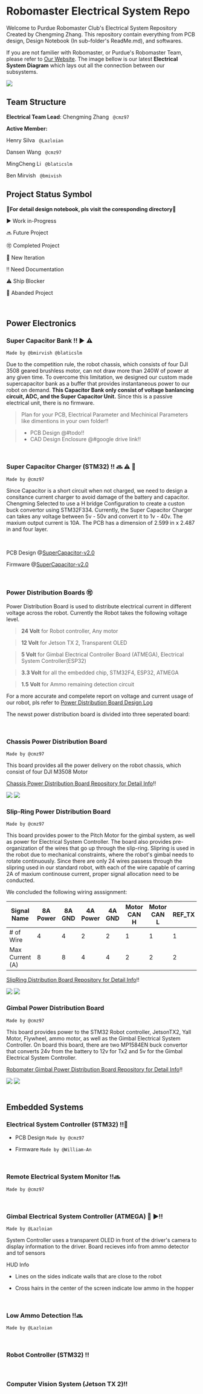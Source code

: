 # Robomaster Electrical System Repo
Welcome to Purdue Robomaster Club's Electrical System Repository Created by Chengming Zhang. This repository contain everything from PCB design, Design Notebook (In sub-folder's ReadMe.md), and softwares. 

If you are not familier with Robomaster, or Purdue's Robomaster Team, please refer to [Our Website](https://www.PurdueRM.com "Purdue Robomaster"). The image bellow is our latest **Electrical System Diagram** which lays out all the connection between our subsystems.

<img src = "https://github.com/RoboMaster-Club/Power-System/raw/master/Electrical Diagram.png"> 

<br>

## Team Structure

**Electrical Team Lead**: Chengming Zhang ` @cmz97` 

**Active Member:**

Henry Silva ` @Lazloian` 

Dansen Wang ` @cmz97` 

MingCheng Li ` @blaticslm` 

Ben Mirvish ` @bmivish` 



## Project Status Symbol

📣**For detail design notebook, pls visit the coresponding directory**📣

▶️ Work in-Progress

🔜 Future Project

🉑 Completed Project

🔂 New Iteration

‼️ Need Documentation

⚠️ Ship Blocker

🚮 Abanded Project

<br>

## Power Electronics

### Super Capacitor Bank ‼️ ▶️ ⚠️

 `Made by @bmirvish @blaticslm`

Due to the competition rule, the robot chassis, which consists of four DJI 3508 geared brushless motor, can not draw more than 240W of power at any given time. To overcome this limitation, we designed our custom made supercapacitor bank as a buffer that provides instantaneous power to our robot on demand. **This Capacitor Bank only consist of voltage banlancing circuit, ADC, and the Super Capacitor Unit.** Since this is a passive electrical unit, there is no firmware.

> Plan for your PCB, Electrical Parameter and Mechinical Parameters like dimentions in your own folder‼️

> * PCB Design  @#todo‼️
> * CAD Design Enclosure @#google drive link‼️



<br>

### Super Capacitor Charger (STM32) ‼️ 🔜 ⚠️ 🔂

`Made by @cmz97`

Since Capacitor is a short circuit when not charged, we need to design a consitance current charger to avoid damage of the battery and capacitor. Chengming Selected to use a H bridge Configuration to create a custon buck convertor using STM32F334. Currently, the Super Capacitor Charger can takes any voltage between 5v - 50v and convert it to 1v - 40v. The maxium output current is 10A. The PCB has a dimension of 2.599 in x 2.487 in and four layer. 

<br>

PCB Design @[SuperCapacitor-v2.0](https://github.com/RoboMaster-Club/Electrical-System/tree/master/SuperCapacitor-v2.0)

Firmware @[SuperCapacitor-v2.0](https://github.com/RoboMaster-Club/Electrical-System/tree/master/SuperCapacitor-v2.0)

<br>

### Power Distribution Boards 🉑

Power Distribution Board is used to distribute electrical current in different voltage across the robot. Currently the Robot takes the following voltage level. 

> **24 Volt** for Robot controller, Any motor

> **12 Volt** for Jetson TX 2, Transparent OLED

> **5 Volt** for Gimbal Electrical Controller Board (ATMEGA), Electrical System Controller(ESP32)

> **3.3 Volt** for all the embedded chip, STM32F4, ESP32, ATMEGA

> **1.5 Volt** for Ammo remaining detection circuit

For a more accurate and compelete report on voltage and current usage of our robot, pls refer to [Power Distribution Board Design Log](https://github.com/RoboMaster-Club/Electrical-System/blob/master/Power-Distribution-Board-V3.0/README.md)

The newst power distribution board is divided into three seperated board:

<br>

### Chassis Power Distribution Board

`Made by @cmz97`

This board provides all the power delivery on the robot chassis, which consist of four DJI M3508 Motor

[Chassis Power Distribution Board  Repository for Detail Info](https://github.com/RoboMaster-Club/Electrical-System/tree/master/Power-Distribution-Board-V3.0/Chassis%20Power%20Distribution%20Board)‼️

<img src = "https://raw.githubusercontent.com/RoboMaster-Club/Electrical-System/master/Power-Distribution-Board-V3.0/Chassis Power Distribution Board/Chassis-Power-Distribution-Board-sch.png">



<img src = "https://raw.githubusercontent.com/RoboMaster-Club/Electrical-System/master/Power-Distribution-Board-V3.0/Chassis Power Distribution Board/Chassis-Power-Distribution-Board.png">



<br>

### Slip-Ring Power Distribution Board

`Made by @cmz97`

This board provides power to the Pitch Motor for the gimbal system, as well as power for Electrical System Controller. The board also provides pre-organization of the wires that go up through the slip-ring. Slipring is used in the robot due to mechanical constraints, where the robot's gimbal needs to rotate continuously. Since there are only 24 wires passess through the slipring used in our standard robot, with each of the wire capable of carring 2A of maxium continouse current, proper signal allocation need to be conducted. <br>

We concluded the following wiring asssignment:

| Signal Name     | 8A Power | 8A GND | 4A Power | 4A GND | Motor CAN H | Motor CAN L | REF_TX | REF_RX | GPIO | ESP32_TX | Referee System | Ammo Boost |
| --------------- | -------- | ------ | -------- | ------ | ----------- | ----------- | ------ | ------ | ---- | -------- | -------------- | ---------- |
| # of Wire       | 4        | 4      | 2        | 2      | 1           | 1           | 1      | 1      | 1    | 1        | 4              | 2          |
| Max Current (A) | 8        | 8      | 4        | 4      | 2           | 2           | 2      | 2      | 2    | 2        | 2              | 2          |



[SlipRing Distribution Board Repository for Detail Info](https://github.com/RoboMaster-Club/Electrical-System/tree/master/Power-Distribution-Board-V3.0/SlipRing%20Distribution%20Board)‼️

<img src="https://raw.githubusercontent.com/RoboMaster-Club/Electrical-System/master/Power-Distribution-Board-V3.0/SlipRing%20Distribution%20Board/Slipring-Power-Distribution-Board-Sch.png">

<img src="https://raw.githubusercontent.com/RoboMaster-Club/Electrical-System/master/Power-Distribution-Board-V3.0/SlipRing%20Distribution%20Board/Slipring-Power-Distribution-Board.png">





<br>

### Gimbal Power Distribution Board

`Made by @cmz97`

This board provides power to the STM32 Robot controller, JetsonTX2, Yall Motor, Flywheel, ammo motor, as well as the Gimbal Electrical System Controller. On board this board, there are two MP1584EN buck convertor that converts 24v from the battery to 12v for Tx2 and 5v for the Gimbal Electrical System Controller.

[Robomater Gimbal Power Distribution Board Repository for Detail Info](https://github.com/RoboMaster-Club/Electrical-System/tree/master/Power-Distribution-Board-V3.0/Robomater%20Gimbal%20Power%20Distribution%20Board)‼️

<img src = "https://raw.githubusercontent.com/RoboMaster-Club/Electrical-System/master/Power-Distribution-Board-V3.0/Gimbal%20Power%20Distribution%20Board/Gimbal-Power-Distribution-Board-Sch.png">

<img src = "https://raw.githubusercontent.com/RoboMaster-Club/Electrical-System/master/Power-Distribution-Board-V3.0/Gimbal%20Power%20Distribution%20Board/Gimbal-Power-Distribution-Board.png">





<br>
<br>

## Embedded Systems

### Electrical System Controller (STM32) ‼️🔂

* PCB Design `Made by @cmz97`

* Firmware `Made by @William-An`

<br>

  

### Remote Electrical System Monitor ‼️🔜

`Made by @cmz97`

<br>

### Gimbal Electrical System Controller (ATMEGA) 🔂 ▶️‼️

 `Made by @Lazloian`

  System Controller uses a transparent OLED in front of the driver's camera to display information to the driver. Board recieves info from ammo detector and tof sensors

  HUD Info

  * Lines on the sides indicate walls that are close to the robot

  * Cross hairs in the center of the screen indicate low ammo in the hopper

<br>


### Low Ammo Detection ‼️🔜

 `Made by @Lazloian`

<br>

### Robot Controller (STM32) ‼️

<br>

### Computer Vision System (Jetson TX 2)‼️

<br>
